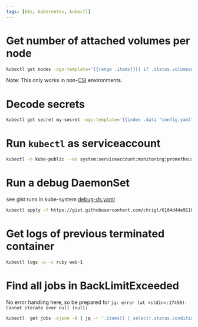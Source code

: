 ```yaml
---
tags: [k8s, kubernetes, kubectl]
---
```

# Get number of attached volumes per node

```bash
kubectl get nodes -ogo-template='{{range .items}}{{ if .status.volumesAttached }}{{.metadata.name}} - {{.status.volumesAttached | len}}{{"\n"}}{{end}}{{end}}'
```

Note: This only works in non-[CSI](https://github.com/container-storage-interface/spec) environments.

# Decode secrets

```bash
kubectl get secret my-secret -ogo-template='{{index .data "config.yaml" | base64decode}}'
```

# Run `kubectl` as serviceaccount

```bash
kubectl -n kube-public --as system:serviceaccount:monitoring:prometheus-operator get prometheusrules
```

# Run a debug DaemonSet

see gist runs in kube-system [debug-ds.yaml](https://gist.github.com/chrigl/6184d4de911052711b149665829ce66d)

```bash
kubectl apply -f https://gist.githubusercontent.com/chrigl/6184d4de911052711b149665829ce66d/raw/9bdad211a6bdc6498d0722614b2e1911224bdbf5/debug-ds.yaml
```

# Get logs of previous terminated container

```bash
kubectl logs -p -c ruby web-1
```

# Find all jobs in BackLimitExceeded

No error handling here, so be prepared for `jq: error (at <stdin>:17450): Cannot iterate over null (null)`

```bash
kubectl  get jobs -ojson -A | jq -r '.items[] | select(.status.conditions[] | select(.reason=="BackoffLimitExceeded" and .type == "Failed" and .status == "True")) | [.metadata.namespace, .metadata.name] | @tsv'
```
